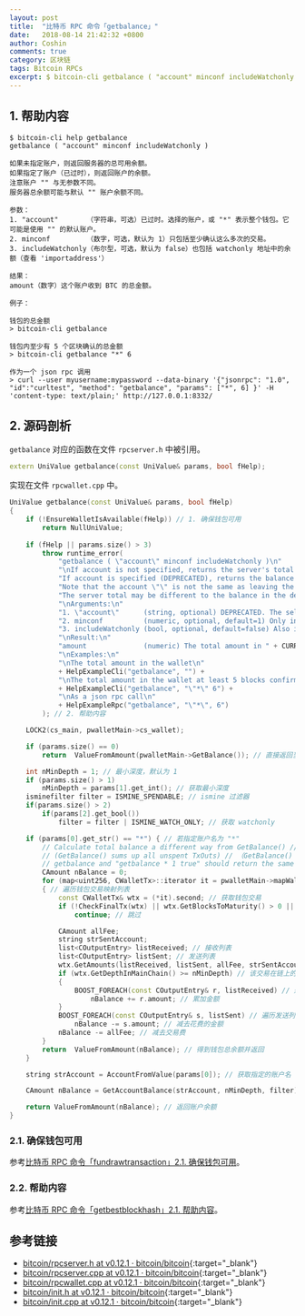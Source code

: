 ```yaml
---
layout: post
title:  "比特币 RPC 命令「getbalance」"
date:   2018-08-14 21:42:32 +0800
author: Coshin
comments: true
category: 区块链
tags: Bitcoin RPCs
excerpt: $ bitcoin-cli getbalance ( "account" minconf includeWatchonly )
---
```

## 1. 帮助内容

```shell
$ bitcoin-cli help getbalance
getbalance ( "account" minconf includeWatchonly )

如果未指定账户，则返回服务器的总可用余额。
如果指定了账户（已过时），则返回账户的余额。
注意账户 "" 与无参数不同。
服务器总余额可能与默认 "" 账户余额不同。

参数：
1. "account"       （字符串，可选）已过时。选择的账户，或 "*" 表示整个钱包。它可能是使用 "" 的默认账户。
2. minconf         （数字，可选，默认为 1）只包括至少确认这么多次的交易。
3. includeWatchonly（布尔型，可选，默认为 false）也包括 watchonly 地址中的余额（查看 'importaddress'）

结果：
amount（数字）这个账户收到 BTC 的总金额。

例子：

钱包的总金额
> bitcoin-cli getbalance

钱包内至少有 5 个区块确认的总金额
> bitcoin-cli getbalance "*" 6

作为一个 json rpc 调用
> curl --user myusername:mypassword --data-binary '{"jsonrpc": "1.0", "id":"curltest", "method": "getbalance", "params": ["*", 6] }' -H 'content-type: text/plain;' http://127.0.0.1:8332/
```

## 2. 源码剖析

`getbalance` 对应的函数在文件 `rpcserver.h` 中被引用。

```cpp
extern UniValue getbalance(const UniValue& params, bool fHelp);
```

实现在文件 `rpcwallet.cpp` 中。

```cpp
UniValue getbalance(const UniValue& params, bool fHelp)
{
    if (!EnsureWalletIsAvailable(fHelp)) // 1. 确保钱包可用
        return NullUniValue;
    
    if (fHelp || params.size() > 3)
        throw runtime_error(
            "getbalance ( \"account\" minconf includeWatchonly )\n"
            "\nIf account is not specified, returns the server's total available balance.\n"
            "If account is specified (DEPRECATED), returns the balance in the account.\n"
            "Note that the account \"\" is not the same as leaving the parameter out.\n"
            "The server total may be different to the balance in the default \"\" account.\n"
            "\nArguments:\n"
            "1. \"account\"      (string, optional) DEPRECATED. The selected account, or \"*\" for entire wallet. It may be the default account using \"\".\n"
            "2. minconf          (numeric, optional, default=1) Only include transactions confirmed at least this many times.\n"
            "3. includeWatchonly (bool, optional, default=false) Also include balance in watchonly addresses (see 'importaddress')\n"
            "\nResult:\n"
            "amount              (numeric) The total amount in " + CURRENCY_UNIT + " received for this account.\n"
            "\nExamples:\n"
            "\nThe total amount in the wallet\n"
            + HelpExampleCli("getbalance", "") +
            "\nThe total amount in the wallet at least 5 blocks confirmed\n"
            + HelpExampleCli("getbalance", "\"*\" 6") +
            "\nAs a json rpc call\n"
            + HelpExampleRpc("getbalance", "\"*\", 6")
        ); // 2. 帮助内容

    LOCK2(cs_main, pwalletMain->cs_wallet);

    if (params.size() == 0)
        return  ValueFromAmount(pwalletMain->GetBalance()); // 直接返回当前整个钱包的余额

    int nMinDepth = 1; // 最小深度，默认为 1
    if (params.size() > 1)
        nMinDepth = params[1].get_int(); // 获取最小深度
    isminefilter filter = ISMINE_SPENDABLE; // ismine 过滤器
    if(params.size() > 2)
        if(params[2].get_bool())
            filter = filter | ISMINE_WATCH_ONLY; // 获取 watchonly

    if (params[0].get_str() == "*") { // 若指定账户名为 "*"
        // Calculate total balance a different way from GetBalance() // 以不同于 GetBalance() 的方式计算总余额
        // (GetBalance() sums up all unspent TxOuts) // （GetBalance() 总计全部未花费的输出）
        // getbalance and "getbalance * 1 true" should return the same number // getbalance 和 "getbalance * 1 true" 应该返回相同的数字
        CAmount nBalance = 0;
        for (map<uint256, CWalletTx>::iterator it = pwalletMain->mapWallet.begin(); it != pwalletMain->mapWallet.end(); ++it)
        { // 遍历钱包交易映射列表
            const CWalletTx& wtx = (*it).second; // 获取钱包交易
            if (!CheckFinalTx(wtx) || wtx.GetBlocksToMaturity() > 0 || wtx.GetDepthInMainChain() < 0) // 检测是否为最终交易 或 未成熟 或 所在链深度小于 0
                continue; // 跳过

            CAmount allFee;
            string strSentAccount;
            list<COutputEntry> listReceived; // 接收列表
            list<COutputEntry> listSent; // 发送列表
            wtx.GetAmounts(listReceived, listSent, allFee, strSentAccount, filter); // 获取相应的金额
            if (wtx.GetDepthInMainChain() >= nMinDepth) // 该交易在链上的深度大于等于最小深度
            {
                BOOST_FOREACH(const COutputEntry& r, listReceived) // 遍历接收列表
                    nBalance += r.amount; // 累加金额
            }
            BOOST_FOREACH(const COutputEntry& s, listSent) // 遍历发送列表
                nBalance -= s.amount; // 减去花费的金额
            nBalance -= allFee; // 减去交易费
        }
        return  ValueFromAmount(nBalance); // 得到钱包总余额并返回
    }

    string strAccount = AccountFromValue(params[0]); // 获取指定的账户名

    CAmount nBalance = GetAccountBalance(strAccount, nMinDepth, filter); // 获取账户余额

    return ValueFromAmount(nBalance); // 返回账户余额
}
```

### 2.1. 确保钱包可用

参考[比特币 RPC 命令「fundrawtransaction」2.1. 确保钱包可用](/blog/2018/07/bitcoin-rpc-fundrawtransaction.html#21-确保钱包可用)。

### 2.2. 帮助内容

参考[比特币 RPC 命令「getbestblockhash」2.1. 帮助内容](/blog/2018/05/bitcoin-rpc-getbestblockhash.html#21-帮助内容)。

## 参考链接

* [bitcoin/rpcserver.h at v0.12.1 · bitcoin/bitcoin](https://github.com/bitcoin/bitcoin/blob/v0.12.1/src/rpcserver.h){:target="_blank"}
* [bitcoin/rpcserver.cpp at v0.12.1 · bitcoin/bitcoin](https://github.com/bitcoin/bitcoin/blob/v0.12.1/src/rpcserver.cpp){:target="_blank"}
* [bitcoin/rpcwallet.cpp at v0.12.1 · bitcoin/bitcoin](https://github.com/bitcoin/bitcoin/blob/v0.12.1/src/wallet/rpcwallet.cpp){:target="_blank"}
* [bitcoin/init.h at v0.12.1 · bitcoin/bitcoin](https://github.com/bitcoin/bitcoin/blob/v0.12.1/src/init.h){:target="_blank"}
* [bitcoin/init.cpp at v0.12.1 · bitcoin/bitcoin](https://github.com/bitcoin/bitcoin/blob/v0.12.1/src/init.cpp){:target="_blank"}

